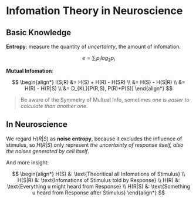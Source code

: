 # Infomation Theory in Neuroscience

## Basic Knowledge

**Entropy**: measure the quantity of *uncertainty*, the amount of infomation.

$$
e = \sum_i p_i log_2 p_i
$$

**Mutual Infomation**:

$$
\begin{align*}
I(S;R) &= H(S) + H(R) - H(SR) \\
&= H(S) - H(S|R) \\
&= H(R) - H(R|S) \\
&= D_{KL}[P(R,S), P(R)*P(S)]
\end{align*}
$$

> Be aware of the Symmetry of Multual Info, sometimes *one is easier to calculate than another one*.

## In Neuroscience

We regard $H(R|S)$ as **noise entropy**, because it excludes the influence of stimulus, so $H(R|S)$ only represent *the uncertainty of response itself, also the noises generated by cell itself*.

And more insight:

$$
\begin{align*}
H(S) &: \text{Theoritical all Infomations of Stimulus} \\
H(S|R) &: \text{Infomations of Stimulus told by Response} \\
H(R) &: \text{Everything u might heard from Response} \\
H(R|S) &: \text{Something u heard from Response after Stimulus}
\end{align*}
$$
